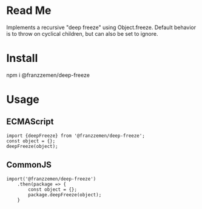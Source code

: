 # Read Me
Implements a recursive "deep freeze" using Object.freeze.  Default behavior is to throw on cyclical children, but 
can also be set to ignore.

# Install

npm i @franzzemen/deep-freeze

# Usage

## ECMAScript

    import {deepFreeze} from '@franzzemen/deep-freeze';
    const object = {};
    deepFreeze(object);

## CommonJS

    import('@franzzemen/deep-freeze')
        .then(package => {
            const object = {};
            package.deepFreeze(object);
        }

